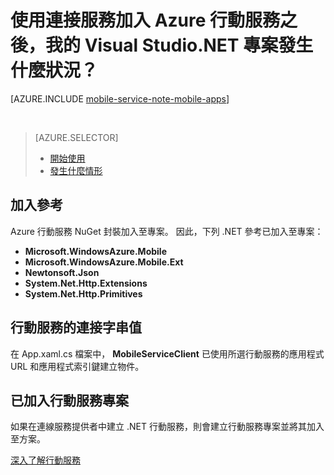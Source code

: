 <properties
    pageTitle="使用 Visual Studio 連接服務加入行動服務之後，我的 .NET 專案發生什麼狀況 | Microsoft Azure"
    description="描述使用連接服務加入 Azure 行動服務之後，您的 Visual Studio.NET 專案發生什麼狀況 "
    services="mobile-services"
    documentationCenter=""
    authors="TomArcher"
    manager="douge"
    editor=""/>

<tags
    ms.service="mobile-services"
    ms.workload="mobile"
    ms.tgt_pltfrm="na"
    ms.devlang="dotnet"
    ms.topic="article"
    ms.date="09/17/2015"
    ms.author="tarcher"/>

# 使用連接服務加入 Azure 行動服務之後，我的 Visual Studio.NET 專案發生什麼狀況？

[AZURE.INCLUDE [mobile-service-note-mobile-apps](../../includes/mobile-services-note-mobile-apps.md)]

&nbsp;


> [AZURE.SELECTOR]
> - [開始使用](vs-mobile-services-dotnet-getting-started.md)
> - [發生什麼情形](vs-mobile-services-dotnet-what-happened.md)

## 加入參考

Azure 行動服務 NuGet 封裝加入至專案。 因此，下列 .NET 參考已加入至專案：

- **Microsoft.WindowsAzure.Mobile**
- **Microsoft.WindowsAzure.Mobile.Ext**
- **Newtonsoft.Json**
- **System.Net.Http.Extensions**
- **System.Net.Http.Primitives**

## 行動服務的連接字串值

在 App.xaml.cs 檔案中， **MobileServiceClient** 已使用所選行動服務的應用程式 URL 和應用程式索引鍵建立物件。

## 已加入行動服務專案

如果在連線服務提供者中建立 .NET 行動服務，則會建立行動服務專案並將其加入至方案。


[深入了解行動服務](http://azure.microsoft.com/documentation/services/mobile-services/)


